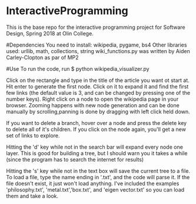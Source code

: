 # InteractiveProgramming
This is the base repo for the interactive programming project for Software Design, Spring 2018 at Olin College.

#Dependencies
You need to install: wikipedia, pygame, bs4
Other libraries used: urllib, math, collections, string
wiki_functions.py was written by Aiden Carley-Clopton as par of MP2

#Use
To run the code, run $ python wikipedia_visualizer.py

Click on the rectangle and type in the title of the article you want ot start at.
Hit enter to generate the first node. Click on it to expand it and find the first
few links (the default value is 3, and can be changed by pressing one of the number
keys). Right click on a node to open the wikipedia page in your browser. Zooming
happens with new node generation and can be done manually by scrolling,panning is
 done by dragging with left click held down.

If you want to delete a branch, hover over a node and press the delete key to delete
all of it's children. If you click on the node again, you'll get a new set of links
to explore.

Hitting the 'd' key while not in the search bar will expand every node one layer.
This is good for building a tree, but I should warn you it takes a while (since
the program has to search the internet for results)

Hitting the 's' key while not in the text box will save the current tree to a file.
To load a file, type the name ending in '.txt', and the code will parse it. If the file
doesn't exist, it just won't load anything. I've included the examples 'philosophy.txt',
'metal.txt','box.txt', and 'eigen vector.txt' so you can load them and take a look.
